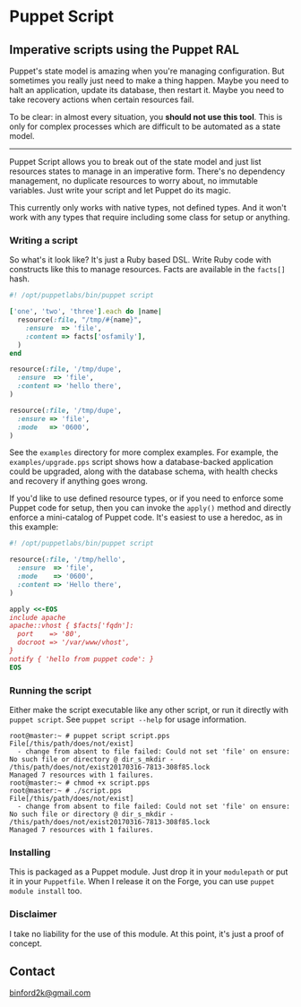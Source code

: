 # Puppet Script
## Imperative scripts using the Puppet RAL

Puppet's state model is amazing when you're managing configuration. But sometimes
you really just need to make a thing happen. Maybe you need to halt an application,
update its database, then restart it. Maybe you need to take recovery actions when
certain resources fail.

To be clear: in almost every situation, you **should not use this tool**. This is
only for complex processes which are difficult to be automated as a state model.

-----------

Puppet Script allows you to break out of the state model and just list resources
states to manage in an imperative form. There's no dependency management, no
duplicate resources to worry about, no immutable variables. Just write your
script and let Puppet do its magic.

This currently only works with native types, not defined types. And it won't work
with any types that require including some class for setup or anything.


### Writing a script

So what's it look like? It's just a Ruby based DSL. Write Ruby code with constructs
like this to manage resources. Facts are available in the `facts[]` hash.

``` ruby
#! /opt/puppetlabs/bin/puppet script

['one', 'two', 'three'].each do |name|
  resource(:file, "/tmp/#{name}",
    :ensure  => 'file',
    :content => facts['osfamily'],
  )
end

resource(:file, '/tmp/dupe',
  :ensure  => 'file',
  :content => 'hello there',
)

resource(:file, '/tmp/dupe',
  :ensure => 'file',
  :mode   => '0600',
)
```

See the `examples` directory for more complex examples. For example, the
`examples/upgrade.pps` script shows how a database-backed application could be
upgraded, along with the database schema, with health checks and recovery if
anything goes wrong.

If you'd like to use defined resource types, or if you need to enforce some
Puppet code for setup, then you can invoke the `apply()` method and directly
enforce a mini-catalog of Puppet code. It's easiest to use a heredoc, as in
this example:

``` ruby
#! /opt/puppetlabs/bin/puppet script

resource(:file, '/tmp/hello',
  :ensure  => 'file',
  :mode    => '0600',
  :content => 'Hello there',
)

apply <<-EOS
include apache
apache::vhost { $facts['fqdn']:
  port    => '80',
  docroot => '/var/www/vhost',
}
notify { 'hello from puppet code': }
EOS
```


### Running the script

Either make the script executable like any other script, or run it directly
with `puppet script`. See `puppet script --help` for usage information.


```
root@master:~ # puppet script script.pps
File[/this/path/does/not/exist]
  - change from absent to file failed: Could not set 'file' on ensure: No such file or directory @ dir_s_mkdir - /this/path/does/not/exist20170316-7813-308f85.lock
Managed 7 resources with 1 failures.
root@master:~ # chmod +x script.pps
root@master:~ # ./script.pps
File[/this/path/does/not/exist]
  - change from absent to file failed: Could not set 'file' on ensure: No such file or directory @ dir_s_mkdir - /this/path/does/not/exist20170316-7813-308f85.lock
Managed 7 resources with 1 failures.
```


### Installing

This is packaged as a Puppet module. Just drop it in your `modulepath` or put it
in your `Puppetfile`. When I release it on the Forge, you can use `puppet module
install` too.


### Disclaimer

I take no liability for the use of this module. At this point, it's just a proof
of concept.


Contact
-------

binford2k@gmail.com
